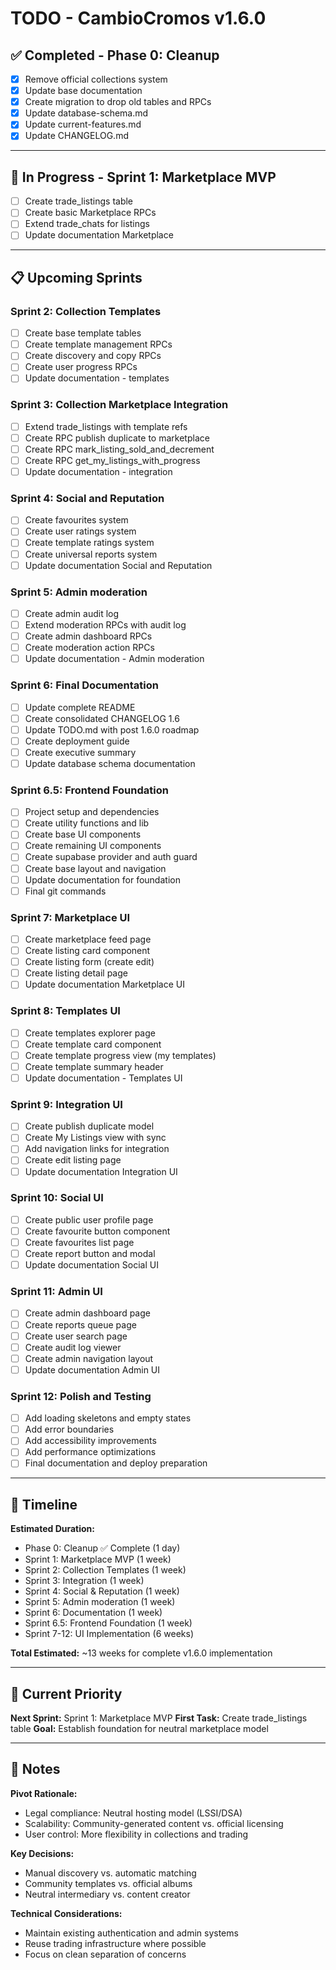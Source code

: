 # TODO - CambioCromos v1.6.0

## ✅ Completed - Phase 0: Cleanup

- [x] Remove official collections system
- [x] Update base documentation
- [x] Create migration to drop old tables and RPCs
- [x] Update database-schema.md
- [x] Update current-features.md
- [x] Update CHANGELOG.md

---

## 🚧 In Progress - Sprint 1: Marketplace MVP

- [ ] Create trade_listings table
- [ ] Create basic Marketplace RPCs
- [ ] Extend trade_chats for listings
- [ ] Update documentation Marketplace

---

## 📋 Upcoming Sprints

### Sprint 2: Collection Templates

- [ ] Create base template tables
- [ ] Create template management RPCs
- [ ] Create discovery and copy RPCs
- [ ] Create user progress RPCs
- [ ] Update documentation - templates

### Sprint 3: Collection Marketplace Integration

- [ ] Extend trade_listings with template refs
- [ ] Create RPC publish duplicate to marketplace
- [ ] Create RPC mark_listing_sold_and_decrement
- [ ] Create RPC get_my_listings_with_progress
- [ ] Update documentation - integration

### Sprint 4: Social and Reputation

- [ ] Create favourites system
- [ ] Create user ratings system
- [ ] Create template ratings system
- [ ] Create universal reports system
- [ ] Update documentation Social and Reputation

### Sprint 5: Admin moderation

- [ ] Create admin audit log
- [ ] Extend moderation RPCs with audit log
- [ ] Create admin dashboard RPCs
- [ ] Create moderation action RPCs
- [ ] Update documentation - Admin moderation

### Sprint 6: Final Documentation

- [ ] Update complete README
- [ ] Create consolidated CHANGELOG 1.6
- [ ] Update TODO.md with post 1.6.0 roadmap
- [ ] Create deployment guide
- [ ] Create executive summary
- [ ] Update database schema documentation

### Sprint 6.5: Frontend Foundation

- [ ] Project setup and dependencies
- [ ] Create utility functions and lib
- [ ] Create base UI components
- [ ] Create remaining UI components
- [ ] Create supabase provider and auth guard
- [ ] Create base layout and navigation
- [ ] Update documentation for foundation
- [ ] Final git commands

### Sprint 7: Marketplace UI

- [ ] Create marketplace feed page
- [ ] Create listing card component
- [ ] Create listing form (create edit)
- [ ] Create listing detail page
- [ ] Update documentation Marketplace UI

### Sprint 8: Templates UI

- [ ] Create templates explorer page
- [ ] Create template card component
- [ ] Create template progress view (my templates)
- [ ] Create template summary header
- [ ] Update documentation - Templates UI

### Sprint 9: Integration UI

- [ ] Create publish duplicate model
- [ ] Create My Listings view with sync
- [ ] Add navigation links for integration
- [ ] Create edit listing page
- [ ] Update documentation Integration UI

### Sprint 10: Social UI

- [ ] Create public user profile page
- [ ] Create favourite button component
- [ ] Create favourites list page
- [ ] Create report button and modal
- [ ] Update documentation Social UI

### Sprint 11: Admin UI

- [ ] Create admin dashboard page
- [ ] Create reports queue page
- [ ] Create user search page
- [ ] Create audit log viewer
- [ ] Create admin navigation layout
- [ ] Update documentation Admin UI

### Sprint 12: Polish and Testing

- [ ] Add loading skeletons and empty states
- [ ] Add error boundaries
- [ ] Add accessibility improvements
- [ ] Add performance optimizations
- [ ] Final documentation and deploy preparation

---

## 📅 Timeline

**Estimated Duration:**

- Phase 0: Cleanup ✅ Complete (1 day)
- Sprint 1: Marketplace MVP (1 week)
- Sprint 2: Collection Templates (1 week)
- Sprint 3: Integration (1 week)
- Sprint 4: Social & Reputation (1 week)
- Sprint 5: Admin moderation (1 week)
- Sprint 6: Documentation (1 week)
- Sprint 6.5: Frontend Foundation (1 week)
- Sprint 7-12: UI Implementation (6 weeks)

**Total Estimated:** ~13 weeks for complete v1.6.0 implementation

---

## 🎯 Current Priority

**Next Sprint:** Sprint 1: Marketplace MVP
**First Task:** Create trade_listings table
**Goal:** Establish foundation for neutral marketplace model

---

## 📝 Notes

**Pivot Rationale:**

- Legal compliance: Neutral hosting model (LSSI/DSA)
- Scalability: Community-generated content vs. official licensing
- User control: More flexibility in collections and trading

**Key Decisions:**

- Manual discovery vs. automatic matching
- Community templates vs. official albums
- Neutral intermediary vs. content creator

**Technical Considerations:**

- Maintain existing authentication and admin systems
- Reuse trading infrastructure where possible
- Focus on clean separation of concerns
